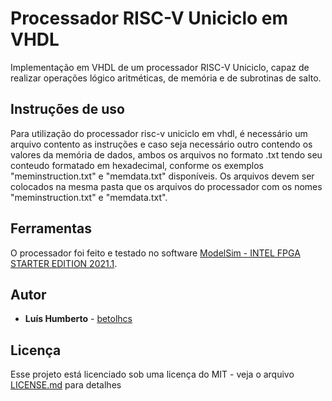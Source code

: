 # Processador RISC-V Uniciclo em VHDL

Implementação em VHDL de um processador RISC-V Uniciclo, capaz de realizar operações lógico aritméticas, de memória e de subrotinas de salto.



## Instruções de uso

Para utilização do processador risc-v uniciclo em vhdl, é necessário um arquivo contento as instruções e caso seja necessário outro contendo os valores da memória de dados, ambos os arquivos no formato .txt tendo seu conteudo formatado em hexadecimal, conforme os exemplos "meminstruction.txt" e "memdata.txt" disponíveis. Os arquivos devem ser colocados na mesma pasta que os arquivos do processador com os nomes "meminstruction.txt" e "memdata.txt".

## Ferramentas

O processador foi feito e testado no software [ModelSim - INTEL FPGA STARTER EDITION 2021.1](https://www.intel.com.br/content/www/br/pt/software/programmable/quartus-prime/model-sim.html).

## Autor

* **Luís Humberto** - [betolhcs](https://github.com/betolhcs)

## Licença

Esse projeto está licenciado sob uma licença do MIT - veja o arquivo [LICENSE.md](LICENSE.md) para detalhes
